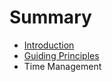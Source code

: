# Summary

* [Introduction](README.md)
* [Guiding Principles](guiding_principles.md)
* Time Management


